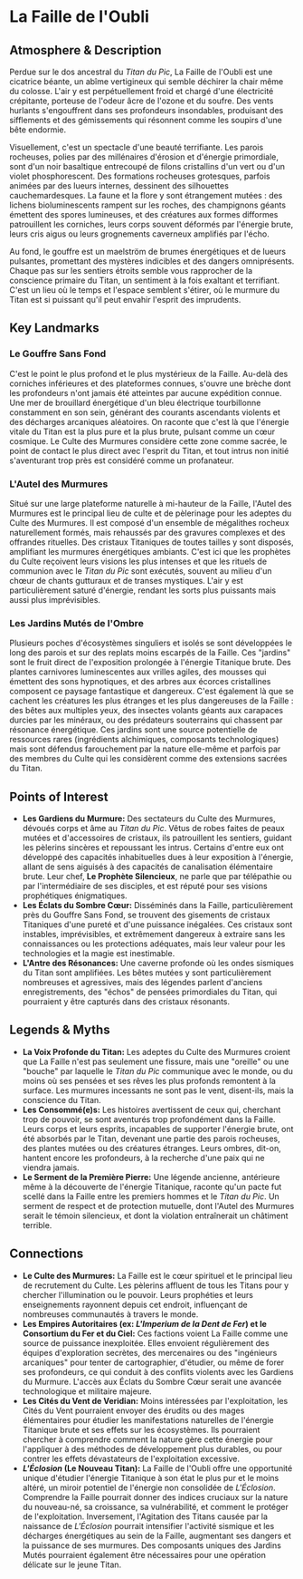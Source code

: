 # La Faille de l'Oubli

## Atmosphere & Description
Perdue sur le dos ancestral du *Titan du Pic*, La Faille de l'Oubli est une cicatrice béante, un abîme vertigineux qui semble déchirer la chair même du colosse. L'air y est perpétuellement froid et chargé d'une électricité crépitante, porteuse de l'odeur âcre de l'ozone et du soufre. Des vents hurlants s'engouffrent dans ses profondeurs insondables, produisant des sifflements et des gémissements qui résonnent comme les soupirs d'une bête endormie.

Visuellement, c'est un spectacle d'une beauté terrifiante. Les parois rocheuses, polies par des millénaires d'érosion et d'énergie primordiale, sont d'un noir basaltique entrecoupé de filons cristallins d'un vert ou d'un violet phosphorescent. Des formations rocheuses grotesques, parfois animées par des lueurs internes, dessinent des silhouettes cauchemardesques. La faune et la flore y sont étrangement mutées : des lichens bioluminescents rampent sur les roches, des champignons géants émettent des spores lumineuses, et des créatures aux formes difformes patrouillent les corniches, leurs corps souvent déformés par l'énergie brute, leurs cris aigus ou leurs grognements caverneux amplifiés par l'écho.

Au fond, le gouffre est un maelström de brumes énergétiques et de lueurs pulsantes, promettant des mystères indicibles et des dangers omniprésents. Chaque pas sur les sentiers étroits semble vous rapprocher de la conscience primaire du Titan, un sentiment à la fois exaltant et terrifiant. C'est un lieu où le temps et l'espace semblent s'étirer, où le murmure du Titan est si puissant qu'il peut envahir l'esprit des imprudents.

## Key Landmarks

### Le Gouffre Sans Fond
C'est le point le plus profond et le plus mystérieux de la Faille. Au-delà des corniches inférieures et des plateformes connues, s'ouvre une brèche dont les profondeurs n'ont jamais été atteintes par aucune expédition connue. Une mer de brouillard énergétique d'un bleu électrique tourbillonne constamment en son sein, générant des courants ascendants violents et des décharges arcaniques aléatoires. On raconte que c'est là que l'énergie vitale du Titan est la plus pure et la plus brute, pulsant comme un cœur cosmique. Le Culte des Murmures considère cette zone comme sacrée, le point de contact le plus direct avec l'esprit du Titan, et tout intrus non initié s'aventurant trop près est considéré comme un profanateur.

### L'Autel des Murmures
Situé sur une large plateforme naturelle à mi-hauteur de la Faille, l'Autel des Murmures est le principal lieu de culte et de pèlerinage pour les adeptes du Culte des Murmures. Il est composé d'un ensemble de mégalithes rocheux naturellement formés, mais rehaussés par des gravures complexes et des offrandes rituelles. Des cristaux Titaniques de toutes tailles y sont disposés, amplifiant les murmures énergétiques ambiants. C'est ici que les prophètes du Culte reçoivent leurs visions les plus intenses et que les rituels de communion avec le *Titan du Pic* sont exécutés, souvent au milieu d'un chœur de chants gutturaux et de transes mystiques. L'air y est particulièrement saturé d'énergie, rendant les sorts plus puissants mais aussi plus imprévisibles.

### Les Jardins Mutés de l'Ombre
Plusieurs poches d'écosystèmes singuliers et isolés se sont développées le long des parois et sur des replats moins escarpés de la Faille. Ces "jardins" sont le fruit direct de l'exposition prolongée à l'énergie Titanique brute. Des plantes carnivores luminescentes aux vrilles agiles, des mousses qui émettent des sons hypnotiques, et des arbres aux écorces cristallines composent ce paysage fantastique et dangereux. C'est également là que se cachent les créatures les plus étranges et les plus dangereuses de la Faille : des bêtes aux multiples yeux, des insectes volants géants aux carapaces durcies par les minéraux, ou des prédateurs souterrains qui chassent par résonance énergétique. Ces jardins sont une source potentielle de ressources rares (ingrédients alchimiques, composants technologiques) mais sont défendus farouchement par la nature elle-même et parfois par des membres du Culte qui les considèrent comme des extensions sacrées du Titan.

## Points of Interest
*   **Les Gardiens du Murmure:** Des sectateurs du Culte des Murmures, dévoués corps et âme au *Titan du Pic*. Vêtus de robes faites de peaux mutées et d'accessoires de cristaux, ils patrouillent les sentiers, guidant les pèlerins sincères et repoussant les intrus. Certains d'entre eux ont développé des capacités inhabituelles dues à leur exposition à l'énergie, allant de sens aiguisés à des capacités de canalisation élémentaire brute. Leur chef, **Le Prophète Silencieux**, ne parle que par télépathie ou par l'intermédiaire de ses disciples, et est réputé pour ses visions prophétiques énigmatiques.
*   **Les Éclats du Sombre Cœur:** Disséminés dans la Faille, particulièrement près du Gouffre Sans Fond, se trouvent des gisements de cristaux Titaniques d'une pureté et d'une puissance inégalées. Ces cristaux sont instables, imprévisibles, et extrêmement dangereux à extraire sans les connaissances ou les protections adéquates, mais leur valeur pour les technologies et la magie est inestimable.
*   **L'Antre des Résonances:** Une caverne profonde où les ondes sismiques du Titan sont amplifiées. Les bêtes mutées y sont particulièrement nombreuses et agressives, mais des légendes parlent d'anciens enregistrements, des "échos" de pensées primordiales du Titan, qui pourraient y être capturés dans des cristaux résonants.

## Legends & Myths
*   **La Voix Profonde du Titan:** Les adeptes du Culte des Murmures croient que La Faille n'est pas seulement une fissure, mais une "oreille" ou une "bouche" par laquelle le *Titan du Pic* communique avec le monde, ou du moins où ses pensées et ses rêves les plus profonds remontent à la surface. Les murmures incessants ne sont pas le vent, disent-ils, mais la conscience du Titan.
*   **Les Consommé(e)s:** Les histoires avertissent de ceux qui, cherchant trop de pouvoir, se sont aventurés trop profondément dans la Faille. Leurs corps et leurs esprits, incapables de supporter l'énergie brute, ont été absorbés par le Titan, devenant une partie des parois rocheuses, des plantes mutées ou des créatures étranges. Leurs ombres, dit-on, hantent encore les profondeurs, à la recherche d'une paix qui ne viendra jamais.
*   **Le Serment de la Première Pierre:** Une légende ancienne, antérieure même à la découverte de l'énergie Titanique, raconte qu'un pacte fut scellé dans la Faille entre les premiers hommes et le *Titan du Pic*. Un serment de respect et de protection mutuelle, dont l'Autel des Murmures serait le témoin silencieux, et dont la violation entraînerait un châtiment terrible.

## Connections
*   **Le Culte des Murmures:** La Faille est le cœur spirituel et le principal lieu de recrutement du Culte. Les pèlerins affluent de tous les Titans pour y chercher l'illumination ou le pouvoir. Leurs prophéties et leurs enseignements rayonnent depuis cet endroit, influençant de nombreuses communautés à travers le monde.
*   **Les Empires Autoritaires (ex: *L'Imperium de la Dent de Fer*) et le Consortium du Fer et du Ciel:** Ces factions voient La Faille comme une source de puissance inexploitée. Elles envoient régulièrement des équipes d'exploration secrètes, des mercenaires ou des "ingénieurs arcaniques" pour tenter de cartographier, d'étudier, ou même de forer ses profondeurs, ce qui conduit à des conflits violents avec les Gardiens du Murmure. L'accès aux Éclats du Sombre Cœur serait une avancée technologique et militaire majeure.
*   **Les Cités du Vent de Veridian:** Moins intéressées par l'exploitation, les Cités du Vent pourraient envoyer des érudits ou des mages élémentaires pour étudier les manifestations naturelles de l'énergie Titanique brute et ses effets sur les écosystèmes. Ils pourraient chercher à comprendre comment la nature gère cette énergie pour l'appliquer à des méthodes de développement plus durables, ou pour contrer les effets dévastateurs de l'exploitation excessive.
*   ***L'Éclosion* (Le Nouveau Titan):** La Faille de l'Oubli offre une opportunité unique d'étudier l'énergie Titanique à son état le plus pur et le moins altéré, un miroir potentiel de l'énergie non consolidée de *L'Éclosion*. Comprendre la Faille pourrait donner des indices cruciaux sur la nature du nouveau-né, sa croissance, sa vulnérabilité, et comment le protéger de l'exploitation. Inversement, l'Agitation des Titans causée par la naissance de *L'Éclosion* pourrait intensifier l'activité sismique et les décharges énergétiques au sein de la Faille, augmentant ses dangers et la puissance de ses murmures. Des composants uniques des Jardins Mutés pourraient également être nécessaires pour une opération délicate sur le jeune Titan.